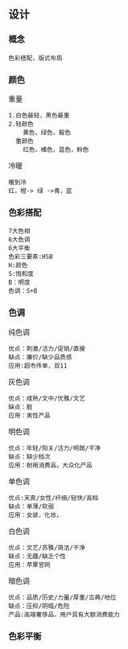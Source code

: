 ## 设计

### 概念

```
色彩搭配，版式布局
```

### 颜色

重量

```
1.白色最轻，黑色最重
2.轻颜色
	黄色，绿色，靛色
  重颜色
  	红色，橘色，蓝色，粉色
```

冷暖

```
暖到冷
红，橙-> 绿 ->青，蓝
```



### 色彩搭配

```
7大色相
6大色调
6大平衡
色彩三要素:HSB
H:颜色
S:饱和度
B：明度
色调：S+B
```

### 色调

纯色调

```
优点：刺激/活力/促销/直接
缺点：廉价/缺少品质感
应用:超市传单，双11
```

灰色调

```
优点：成熟/文中/优雅/文艺
缺点：脏
应用：男性产品
```

明色调

```
优点：年轻/阳关/活力/明朗/干净
缺点：缺少档次
应用：耐用消费品，大众化产品
```

单色调

```
优点:天真/女性/纤细/轻快/高档
缺点：单薄/软弱
应用：女装，化妆，
```

白色调

```
优点：文艺/苏雅/简洁/干净
缺点：无趣/缺乏个性
应用：苹果官网
```

暗色调

```
优点：品质/历史/力量/厚重/古典/地位
缺点：压抑/阴暗/危险
产品:高端奢侈品，用户具有大额消费能力
```

### 色彩平衡

